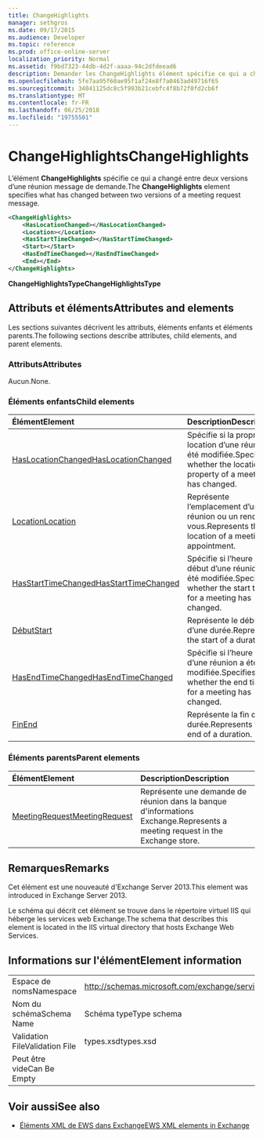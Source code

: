```yaml
---
title: ChangeHighlights
manager: sethgros
ms.date: 09/17/2015
ms.audience: Developer
ms.topic: reference
ms.prod: office-online-server
localization_priority: Normal
ms.assetid: f9bd7323-44db-4d2f-aaaa-94c2dfdeead6
description: Demander les ChangeHighlights élément spécifie ce qui a changé entre deux versions d’une réunion.
ms.openlocfilehash: 5fe7aa95f60ae95f1af24e8f7a0463ad49716f65
ms.sourcegitcommit: 34041125dc8c5f993b21cebfc4f8b72f0fd2cb6f
ms.translationtype: MT
ms.contentlocale: fr-FR
ms.lasthandoff: 06/25/2018
ms.locfileid: "19755501"
---
```

# <a name="changehighlights"></a><span data-ttu-id="b67db-103">ChangeHighlights</span><span class="sxs-lookup"><span data-stu-id="b67db-103">ChangeHighlights</span></span>

<span data-ttu-id="b67db-104">L’élément **ChangeHighlights** spécifie ce qui a changé entre deux versions d’une réunion message de demande.</span><span class="sxs-lookup"><span data-stu-id="b67db-104">The **ChangeHighlights** element specifies what has changed between two versions of a meeting request message.</span></span> 
  
```XML
<ChangeHighlights>
    <HasLocationChanged></HasLocationChanged>
    <Location></Location>
    <HasStartTimeChanged></HasStartTimeChanged>
    <Start></Start>
    <HasEndTimeChanged></HasEndTimeChanged>
    <End></End>
</ChangeHighlights>
```

 <span data-ttu-id="b67db-105">**ChangeHighlightsType**</span><span class="sxs-lookup"><span data-stu-id="b67db-105">**ChangeHighlightsType**</span></span>
## <a name="attributes-and-elements"></a><span data-ttu-id="b67db-106">Attributs et éléments</span><span class="sxs-lookup"><span data-stu-id="b67db-106">Attributes and elements</span></span>

<span data-ttu-id="b67db-107">Les sections suivantes décrivent les attributs, éléments enfants et éléments parents.</span><span class="sxs-lookup"><span data-stu-id="b67db-107">The following sections describe attributes, child elements, and parent elements.</span></span>
  
### <a name="attributes"></a><span data-ttu-id="b67db-108">Attributs</span><span class="sxs-lookup"><span data-stu-id="b67db-108">Attributes</span></span>

<span data-ttu-id="b67db-109">Aucun.</span><span class="sxs-lookup"><span data-stu-id="b67db-109">None.</span></span>
  
### <a name="child-elements"></a><span data-ttu-id="b67db-110">Éléments enfants</span><span class="sxs-lookup"><span data-stu-id="b67db-110">Child elements</span></span>

|<span data-ttu-id="b67db-111">**Élément**</span><span class="sxs-lookup"><span data-stu-id="b67db-111">**Element**</span></span>|<span data-ttu-id="b67db-112">**Description**</span><span class="sxs-lookup"><span data-stu-id="b67db-112">**Description**</span></span>|
|:-----|:-----|
|[<span data-ttu-id="b67db-113">HasLocationChanged</span><span class="sxs-lookup"><span data-stu-id="b67db-113">HasLocationChanged</span></span>](haslocationchanged.md) <br/> |<span data-ttu-id="b67db-114">Spécifie si la propriété location d’une réunion a été modifiée.</span><span class="sxs-lookup"><span data-stu-id="b67db-114">Specifies whether the location property of a meeting has changed.</span></span>  <br/> |
|[<span data-ttu-id="b67db-115">Location</span><span class="sxs-lookup"><span data-stu-id="b67db-115">Location</span></span>](location.md) <br/> |<span data-ttu-id="b67db-116">Représente l’emplacement d’une réunion ou un rendez-vous.</span><span class="sxs-lookup"><span data-stu-id="b67db-116">Represents the location of a meeting or appointment.</span></span>  <br/> |
|[<span data-ttu-id="b67db-117">HasStartTimeChanged</span><span class="sxs-lookup"><span data-stu-id="b67db-117">HasStartTimeChanged</span></span>](hasstarttimechanged.md) <br/> |<span data-ttu-id="b67db-118">Spécifie si l’heure de début d’une réunion a été modifiée.</span><span class="sxs-lookup"><span data-stu-id="b67db-118">Specifies whether the start time for a meeting has changed.</span></span>  <br/> |
|[<span data-ttu-id="b67db-119">Début</span><span class="sxs-lookup"><span data-stu-id="b67db-119">Start</span></span>](start.md) <br/> |<span data-ttu-id="b67db-120">Représente le début d’une durée.</span><span class="sxs-lookup"><span data-stu-id="b67db-120">Represents the start of a duration.</span></span>  <br/> |
|[<span data-ttu-id="b67db-121">HasEndTimeChanged</span><span class="sxs-lookup"><span data-stu-id="b67db-121">HasEndTimeChanged</span></span>](hasendtimechanged.md) <br/> |<span data-ttu-id="b67db-122">Spécifie si l’heure de fin d’une réunion a été modifiée.</span><span class="sxs-lookup"><span data-stu-id="b67db-122">Specifies whether the end time for a meeting has changed.</span></span>  <br/> |
|[<span data-ttu-id="b67db-123">Fin</span><span class="sxs-lookup"><span data-stu-id="b67db-123">End </span></span>](end-ex15websvcsotherref.md) <br/> |<span data-ttu-id="b67db-124">Représente la fin d’une durée.</span><span class="sxs-lookup"><span data-stu-id="b67db-124">Represents the end of a duration.</span></span>  <br/> |
   
### <a name="parent-elements"></a><span data-ttu-id="b67db-125">Éléments parents</span><span class="sxs-lookup"><span data-stu-id="b67db-125">Parent elements</span></span>

|<span data-ttu-id="b67db-126">**Élément**</span><span class="sxs-lookup"><span data-stu-id="b67db-126">**Element**</span></span>|<span data-ttu-id="b67db-127">**Description**</span><span class="sxs-lookup"><span data-stu-id="b67db-127">**Description**</span></span>|
|:-----|:-----|
|[<span data-ttu-id="b67db-128">MeetingRequest</span><span class="sxs-lookup"><span data-stu-id="b67db-128">MeetingRequest</span></span>](meetingrequest.md) <br/> |<span data-ttu-id="b67db-129">Représente une demande de réunion dans la banque d'informations Exchange.</span><span class="sxs-lookup"><span data-stu-id="b67db-129">Represents a meeting request in the Exchange store.</span></span>  <br/> |
   
## <a name="remarks"></a><span data-ttu-id="b67db-130">Remarques</span><span class="sxs-lookup"><span data-stu-id="b67db-130">Remarks</span></span>

<span data-ttu-id="b67db-131">Cet élément est une nouveauté d'Exchange Server 2013.</span><span class="sxs-lookup"><span data-stu-id="b67db-131">This element was introduced in Exchange Server 2013.</span></span>
  
<span data-ttu-id="b67db-132">Le schéma qui décrit cet élément se trouve dans le répertoire virtuel IIS qui héberge les services web Exchange.</span><span class="sxs-lookup"><span data-stu-id="b67db-132">The schema that describes this element is located in the IIS virtual directory that hosts Exchange Web Services.</span></span>
  
## <a name="element-information"></a><span data-ttu-id="b67db-133">Informations sur l'élément</span><span class="sxs-lookup"><span data-stu-id="b67db-133">Element information</span></span>

|||
|:-----|:-----|
|<span data-ttu-id="b67db-134">Espace de noms</span><span class="sxs-lookup"><span data-stu-id="b67db-134">Namespace</span></span>  <br/> |http://schemas.microsoft.com/exchange/services/2006/types  <br/> |
|<span data-ttu-id="b67db-135">Nom du schéma</span><span class="sxs-lookup"><span data-stu-id="b67db-135">Schema Name</span></span>  <br/> |<span data-ttu-id="b67db-136">Schéma type</span><span class="sxs-lookup"><span data-stu-id="b67db-136">Type schema</span></span>  <br/> |
|<span data-ttu-id="b67db-137">Validation File</span><span class="sxs-lookup"><span data-stu-id="b67db-137">Validation File</span></span>  <br/> |<span data-ttu-id="b67db-138">types.xsd</span><span class="sxs-lookup"><span data-stu-id="b67db-138">types.xsd</span></span>  <br/> |
|<span data-ttu-id="b67db-139">Peut être vide</span><span class="sxs-lookup"><span data-stu-id="b67db-139">Can Be Empty</span></span>  <br/> ||
   
## <a name="see-also"></a><span data-ttu-id="b67db-140">Voir aussi</span><span class="sxs-lookup"><span data-stu-id="b67db-140">See also</span></span>



- [<span data-ttu-id="b67db-141">Éléments XML de EWS dans Exchange</span><span class="sxs-lookup"><span data-stu-id="b67db-141">EWS XML elements in Exchange</span></span>](ews-xml-elements-in-exchange.md)

